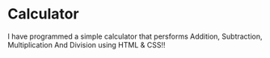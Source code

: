 # Calculator
I have programmed a simple calculator that persforms Addition, Subtraction, Multiplication And Division using HTML & CSS!!
